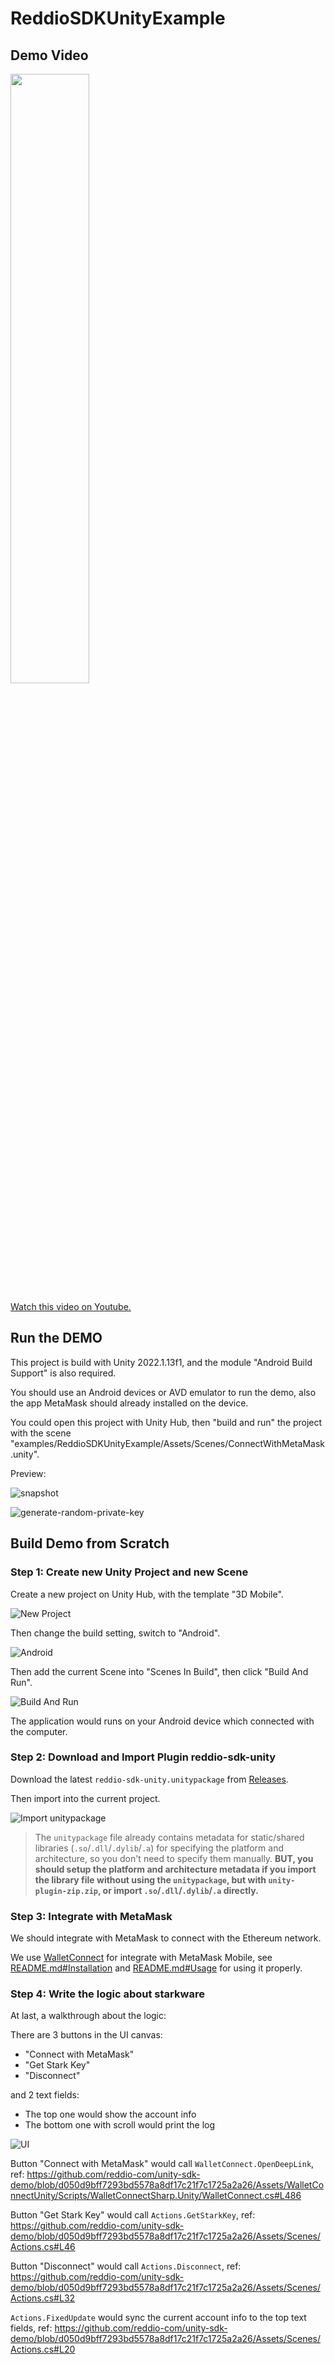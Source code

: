 # ReddioSDKUnityExample

## Demo Video

[<img src="https://img.youtube.com/vi/baQ-w2HaILc/maxresdefault.jpg" width="50%">](https://youtu.be/baQ-w2HaILc)

[Watch this video on Youtube.](https://youtu.be/baQ-w2HaILc)

## Run the DEMO

This project is build with Unity 2022.1.13f1, and the module "Android Build Support" is also required.

You should use an Android devices or AVD emulator to run the demo, also the app MetaMask should already installed on the device.

You could open this project with Unity Hub, then "build and run" the project with the scene "examples/ReddioSDKUnityExample/Assets/Scenes/ConnectWithMetaMask.unity".

Preview:

![snapshot](./snapshots/snapshot-app.jpg)

![generate-random-private-key](./snapshots/generate-random-private-key.jpg)

## Build Demo from Scratch

### Step 1: Create new Unity Project and new Scene

Create a new project on Unity Hub, with the template "3D Mobile".

![New Project](./snapshots/new-project.png)

Then change the build setting, switch to "Android".

![Android](./snapshots/switch-to-android.png)

Then add the current Scene into "Scenes In Build", then click "Build And Run".

![Build And Run](./snapshots/build-and-run.png)

The application would runs on your Android device which connected with the computer.

### Step 2: Download and Import Plugin reddio-sdk-unity

Download the latest `reddio-sdk-unity.unitypackage` from [Releases](https://github.com/reddio-com/reddio-unity-sdk/releases).

Then import into the current project.

![Import unitypackage](./snapshots/import-unitypackage.png)

> The `unitypackage` file already contains metadata for static/shared libraries (`.so`/`.dll`/`.dylib`/`.a`) for specifying the platform and architecture, so you don't need to specify them manually. **BUT, you should setup the platform and architecture metadata if you import the library file without using the `unitypackage`, but with `unity-plugin-zip.zip`, or import `.so`/`.dll`/`.dylib`/`.a` directly.**

### Step 3: Integrate with MetaMask

We should integrate with MetaMask to connect with the Ethereum network.

We use [WalletConnect](https://github.com/WalletConnect/WalletConnectUnity) for integrate with MetaMask Mobile, see [README.md#Installation](https://github.com/WalletConnect/WalletConnectUnity#installation) and [README.md#Usage](https://github.com/WalletConnect/WalletConnectUnity#usage) for using it properly.

### Step 4: Write the logic about starkware

At last, a walkthrough about the logic:

There are 3 buttons in the UI canvas:

- "Connect with MetaMask"
- "Get Stark Key"
- "Disconnect"

and 2 text fields:

- The top one would show the account info
- The bottom one with scroll would print the log

![UI](./snapshots/app-ui.png)

Button "Connect with MetaMask" would call `WalletConnect.OpenDeepLink`, ref: <https://github.com/reddio-com/unity-sdk-demo/blob/d050d9bff7293bd5578a8df17c21f7c1725a2a26/Assets/WalletConnectUnity/Scripts/WalletConnectSharp.Unity/WalletConnect.cs#L486>

Button "Get Stark Key" would call `Actions.GetStarkKey`, ref: <https://github.com/reddio-com/unity-sdk-demo/blob/d050d9bff7293bd5578a8df17c21f7c1725a2a26/Assets/Scenes/Actions.cs#L46>

Button "Disconnect" would call `Actions.Disconnect`, ref: <https://github.com/reddio-com/unity-sdk-demo/blob/d050d9bff7293bd5578a8df17c21f7c1725a2a26/Assets/Scenes/Actions.cs#L32>

`Actions.FixedUpdate` would sync the current account info to the top text fields, ref: <https://github.com/reddio-com/unity-sdk-demo/blob/d050d9bff7293bd5578a8df17c21f7c1725a2a26/Assets/Scenes/Actions.cs#L20>
